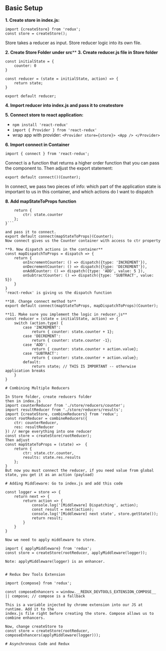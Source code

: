 
## Basic Setup

**1. Create store in index.js:**
```
import {createStore} from 'redux';
const store = createStore();
```
Store takes a reducer as input. Store reducer logic into its own file.

**2. Create Store Folder under src****
**3. Create reducer.js file in Store folder**
```
const initialState = {
    counter: 0
}

const reducer = (state = initialState, action) => {
    return state;
}

export default reducer;
```
**4. Import reducer into index.js and pass it to createstore**

**5. Connect store to react application:**

- ```npm install 'react-redux'```
- ```import { Provider } from 'react-redux'```
- wrap app with provider: ```<Provider store={store}> <App /> </Provider>```

**6. Import connect in Container**

```import { connect } from 'react-redux';```

Connect is a function that returns a higher order function that you can pass the component to.
Then adjust the export statement:

```export default connect()(Counter);```

In connect, we pass two pieces of info: which part of the application state is important to us in
this container, and which actions do I want to dispatch

**8. Add mapStateToProps function**

```const mapStateToProps = (state) =>  {
    return {
        ctr: state.counter
    };
}```

and pass it to connect.
export default connect(mapStateToProps)(Counter);
Now connect gives us the Counter container with access to ctr property

**9. Now dispatch actions in the container**
const mapDispatchToProps = dispatch => {
    return {
        onIncrementCounter: () => dispatch({type: 'INCREMENT'}),
        onDecrementCounter: () => dispatch({type: 'DECREMENT'}),
        onAddCounter: () => dispatch({type: 'ADD', value: 5 }),
        onSubtractCounter: () => dispatch({type: 'SUBTRACT', value: 5})
    }
}
'react-redux' is giving us the dispatch function

**10. Change connect method to**
export default connect(mapStateToProps, mapDispatchToProps)(Counter);

**11. Make sure you implement the logic in reducer.js**
const reducer = (state = initialState, action) => {
    switch (action.type) {
        case 'INCREMENT':
            return { counter: state.counter + 1};
        case 'DECREMENT':
            return { counter: state.counter -1};
        case 'ADD':
            return { counter: state.counter + action.value};
        case 'SUBTRACT':
            return { counter: state.counter + action.value};
        default:
            return state; // THIS IS IMPORTANT -- otherwise application breaks
    }
}

# Combining Multiple Reducers

In Store folder, create reducers folder
then in index.js 
import counterReducer from './store/reducers/counter';
import resultReducer from './store/reducers/results';
import {createStore, combineReducers} from 'redux';
const rootReducer = combineReducers({
    ctr: counterReducer,
    res: resultReducer
}) // merge everything into one reducer
const store = createStore(rootReducer);
Then adjust
const mapStateToProps = (state) =>  {
    return {
        ctr: state.ctr.counter,
        results: state.res.results
    };
}
But now you must connect the reducer, if you need value from global state, you get it as an action (payload)

# Adding Middleware: Go to index.js and add this code

const logger = store => {
    return next => {
        return action => {
            console.log('[Middleware] Dispatching', action);
            const result = next(action);
            console.log('[Middleware] next state', store.getState());
            return result;
        }
    }
}

Now we need to apply middleware to store.

import { applyMiddleware} from 'redux';
const store = createStore(rootReducer, applyMiddleware(logger));

Note: applyMiddleware(logger) is an enhancer.


# Redux Dev Tools Extension

import {compose} from 'redux';

const composeEnhancers = window.__REDUX_DEVTOOLS_EXTENSION_COMPOSE__ || compose; // compose is a fallback

This is a variable injected by chrome extension into our JS at runtime. Add it to the
index.js file right before creating the store. Compose allows us to combine enhancers.

Now, change createStore to 
const store = createStore(rootReducer, composeEnhancers(applyMiddleware(logger)));

# Asynchronous Code and Redux
